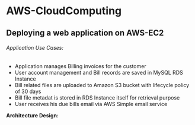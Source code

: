 # AWS-CloudComputing

## Deploying a web application on AWS-EC2

###### Application Use Cases:

* Application manages Billing invoices for the customer
* User account management and Bill records are saved in MySQL RDS Instance
* Bill related files are uploaded to Amazon S3 bucket with lifecycle policy of 30 days
* Bill file metadat is stored in RDS Instance itself for retrieval purpose
* User receives his due bills email via AWS Simple email service

**Architecture Design:**


